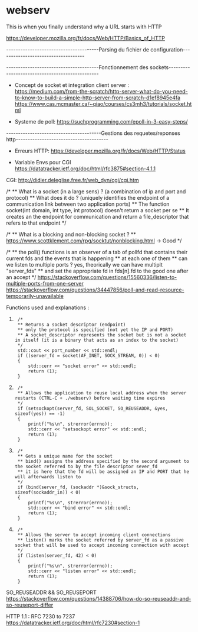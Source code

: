 # webserv
This is when you finally understand why a URL starts with HTTP


https://developer.mozilla.org/fr/docs/Web/HTTP/Basics_of_HTTP


---------------------------------------Parsing du fichier de configuration------------------------------------




















---------------------------------------Fonctionnement des sockets------------------------------------------------

- Concept de socket et integration client server :
https://medium.com/from-the-scratch/http-server-what-do-you-need-to-know-to-build-a-simple-http-server-from-scratch-d1ef8945e4fa
https://www.cas.mcmaster.ca/~qiao/courses/cs3mh3/tutorials/socket.html


- Systeme de poll:
https://suchprogramming.com/epoll-in-3-easy-steps/




















----------------------------------------Gestions des requetes/reponses http---------------------------------------

- Erreurs HTTP:
https://developer.mozilla.org/fr/docs/Web/HTTP/Status


- Variable Envs pour CGI
https://datatracker.ietf.org/doc/html/rfc3875#section-4.1.1



CGI:
http://didier.deleglise.free.fr/web_dyn/cgi/cgi.htm

/*
** What is a socket (in a large sens) ? (a combination of ip and port and protocol)
** What does it do ? (uniquely identifies the endpoint of a communication link between two application ports)
** The function socket(int domain, int type, int protocol) doesn't return a socket per se
** It creates an the endpoint for communication and return a file_descriptor that refers to that endpoint
*/

/*
** What is a blocking and non-blocking socket ?
** https://www.scottklement.com/rpg/socktut/nonblocking.html -> Good
*/

/*
** the poll() functions is an observer of a tab of pollfd that contains their current fds and the events that is happening
** at each one of them
** can we listen to multiple ports ? yes, theorically we can have multiplt "server_fds"
** and set the appropriate fd in fds[n].fd to the good one after an accept
*/
https://stackoverflow.com/questions/15560336/listen-to-multiple-ports-from-one-server
https://stackoverflow.com/questions/34447856/poll-and-read-resource-temporarily-unavailable

Functions used and explanations :

1.
        /*
		** Returns a socket descriptor (endpoint)
		** only the protocol is specified (not yet the IP and PORT)
		** A socket_descriptor represents the socket but is not a socket in itself (it is a binary that acts as an index to the socket)
		*/
		std::cout << port_number << std::endl;
		if ((server_fd = socket(AF_INET, SOCK_STREAM, 0)) < 0)
		{
			std::cerr << "socket error" << std::endl;
			return (1);
		}

2.
        /*
		** Allows the application to reuse local address when the server restarts (CTRL-C + ./webserv) before waiting time expires
		*/
		if (setsockopt(server_fd, SOL_SOCKET, SO_REUSEADDR, &yes, sizeof(yes)) == -1)
		{
			printf("%s\n", strerror(errno));
			std::cerr << "setsockopt error" << std::endl;
			return (1);
		}

3.
        /*
		** Gets a unique name for the socket
		** bind() assigns the address specified by the second argument to the socket referred to by the file descriptor sever_fd
		** it is here that the fd will be assigned an IP and PORT that he will afterwards listen to
		*/
		if (bind(server_fd, (sockaddr *)&sock_structs, sizeof(sockaddr_in)) < 0)
		{
			printf("%s\n", strerror(errno));
			std::cerr << "bind error" << std::endl;
			return (1);
		}

4.
        /*
		** Allows the server to accept incoming client connections
		** listen() marks the socket referred by server_fd as a passive socket that will be used to accept incoming connection with accept
		*/
		if (listen(server_fd, 42) < 0) 
		{ 
			printf("%s\n", strerror(errno));
			std::cerr << "listen error" << std::endl;
			return (1);
		}

SO_REUSEADDR && SO_REUSEPORT
https://stackoverflow.com/questions/14388706/how-do-so-reuseaddr-and-so-reuseport-differ

HTTP 1.1 : RFC 7230 to 7237
https://datatracker.ietf.org/doc/html/rfc7230#section-1